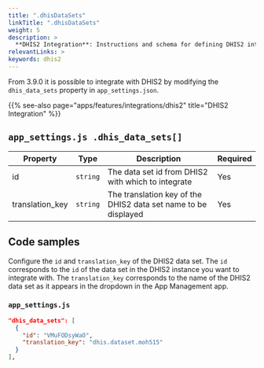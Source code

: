 ```yaml
---
title: ".dhisDataSets"
linkTitle: ".dhisDataSets"
weight: 5
description: >
  **DHIS2 Integration**: Instructions and schema for defining DHIS2 integrations
relevantLinks: >
keywords: dhis2
---
```


From 3.9.0 it is possible to integrate with DHIS2 by modifying the `dhis_data_sets` property in `app_settings.json`. 

{{% see-also page="apps/features/integrations/dhis2" title="DHIS2 Integration" %}}

## `app_settings.js .dhis_data_sets[]`

|Property|Type|Description|Required|
|---|---|---|---|
id | `string` | The data set id from DHIS2 with which to integrate | Yes
translation_key | `string` | The translation key of the DHIS2 data set name to be displayed | Yes

## Code samples

Configure the `id` and `translation_key` of the DHIS2 data set. The `id` corresponds to the `id` of the data set in the DHIS2 instance you want to integrate with. The `translation_key` corresponds to the name of the DHIS2 data set as it appears in the dropdown in the App Management app.

### `app_settings.js`

```json
"dhis_data_sets": [
  {
    "id": "VMuFODsyWaO",
    "translation_key": "dhis.dataset.moh515"
  }
],
```
